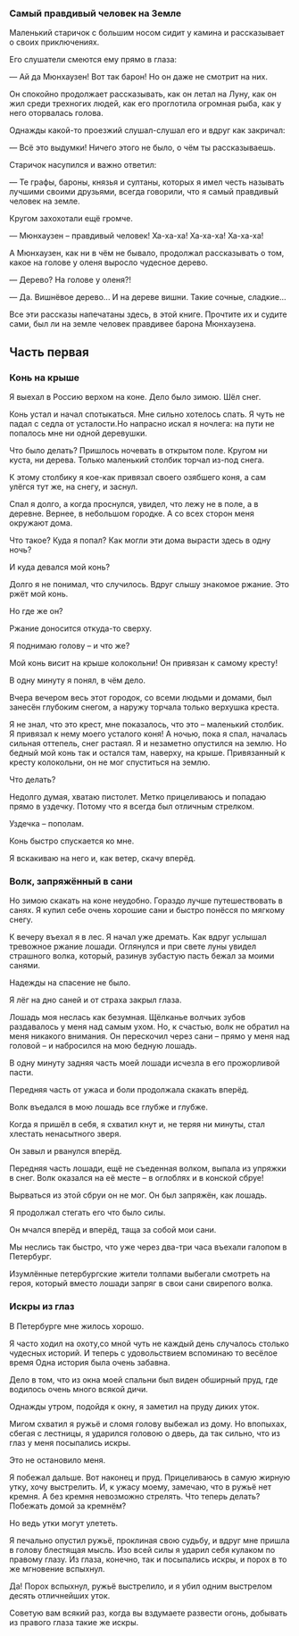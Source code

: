 ### Самый правдивый человек на Земле

Маленький старичок с большим носом сидит у камина и рассказывает о своих приключениях.

Его слушатели смеются ему прямо в глаза:

— Ай да Мюнхаузен!
Вот так барон!
Но он даже не смотрит на них.

Он спокойно продолжает рассказывать, как он летал на Луну, как он жил среди трехногих людей, как его проглотила огромная рыба, как у него оторвалась голова.

Однажды какой-то проезжий слушал-слушал его и вдруг как закричал:

— Всё это выдумки!
Ничего этого не было, о чём ты рассказываешь.

Старичок насупился и важно ответил:

— Те графы, бароны, князья и султаны, которых я имел честь называть лучшими своими друзьями, всегда говорили, что я самый правдивый человек на земле.

Кругом захохотали ещё громче.

— Мюнхаузен – правдивый человек!
Ха-ха-ха!
Ха-ха-ха!
Ха-ха-ха!

А Мюнхаузен, как ни в чём не бывало, продолжал рассказывать о том, какое на голове у оленя выросло чудесное дерево.

— Дерево?
На голове у оленя?!

— Да.
Вишнёвое дерево...
И на дереве вишни.
Такие сочные, сладкие…

Все эти рассказы напечатаны здесь, в этой книге.
Прочтите их и судите сами, был ли на земле человек правдивее барона Мюнхаузена.

## Часть первая

### Конь на крыше

Я выехал в Россию верхом на коне.
Дело было зимою.
Шёл снег.

Конь устал и начал спотыкаться.
Мне сильно хотелось спать.
Я чуть не падал с седла от усталости.Но напрасно искал я ночлега: на пути не попалось мне ни одной деревушки.

Что было делать?
Пришлось ночевать в открытом поле.
Кругом ни куста, ни дерева.
Только маленький столбик торчал из-под снега.

К этому столбику я кое-как привязал своего озябшего коня, а сам улёгся тут же, на снегу, и заснул.

Спал я долго, а когда проснулся, увидел, что лежу не в поле, а в деревне.
Вернее, в небольшом городке.
А со всех сторон меня окружают дома.

Что такое?
Куда я попал?
Как могли эти дома вырасти здесь в одну ночь?

И куда девался мой конь?

Долго я не понимал, что случилось.
Вдруг слышу знакомое ржание.
Это ржёт мой конь.

Но где же он?

Ржание доносится откуда-то сверху.

Я поднимаю голову – и что же?

Мой конь висит на крыше колокольни!
Он привязан к самому кресту!

В одну минуту я понял, в чём дело.

Вчера вечером весь этот городок, со всеми людьми и домами, был занесён глубоким снегом, а наружу торчала только верхушка креста.

Я не знал, что это крест, мне показалось, что это – маленький столбик.
Я привязал к нему моего усталого коня!
А ночью, пока я спал, началась сильная оттепель, снег растаял. 
Я и незаметно опустился на землю.
Но бедный мой конь так и остался там, наверху, на крыше.
Привязанный к кресту колокольни, он не мог спуститься на землю.

Что делать?

Недолго думая, хватаю пистолет. 
Метко прицеливаюсь и попадаю прямо в уздечку.
Потому что я всегда был отличным стрелком.

Уздечка – пополам.

Конь быстро спускается ко мне.

Я вскакиваю на него и, как ветер, скачу вперёд.

### Волк, запряжённый в сани

Но зимою скакать на коне неудобно. 
Гораздо лучше путешествовать в санях.
Я купил себе очень хорошие сани и быстро понёсся по мягкому снегу.

К вечеру въехал я в лес.
Я начал уже дремать. 
Как вдруг услышал тревожное ржание лошади.
Оглянулся и при свете луны увидел страшного волка, который, разинув зубастую пасть бежал за моими санями.

Надежды на спасение не было.

Я лёг на дно саней и от страха закрыл глаза.

Лошадь моя неслась как безумная.
Щёлканье волчьих зубов раздавалось у меня над самым ухом.
Но, к счастью, волк не обратил на меня никакого внимания.
Он перескочил через сани – прямо у меня над головой – и набросился на мою бедную лошадь.

В одну минуту задняя часть моей лошади исчезла в его прожорливой пасти.

Передняя часть от ужаса и боли продолжала скакать вперёд.

Волк въедался в мою лошадь все глубже и глубже.

Когда я пришёл в себя, я схватил кнут и, не теряя ни минуты, стал хлестать ненасытного зверя.

Он завыл и рванулся вперёд.

Передняя часть лошади, ещё не съеденная волком, выпала из упряжки в снег.
Волк оказался на её месте – в оглоблях и в конской сбруе!

Вырваться из этой сбруи он не мог.
Он был запряжён, как лошадь.

Я продолжал стегать его что было силы.

Он мчался вперёд и вперёд, таща за собой мои сани.

Мы неслись так быстро, что уже через два-три часа въехали галопом в Петербург.

Изумлённые петербургские жители толпами выбегали смотреть на героя, который вместо лошади запряг в свои сани свирепого волка.

### Искры из глаз

В Петербурге мне жилось хорошо.

Я часто ходил на охоту,со мной чуть не каждый день случалось столько чудесных историй.
И теперь с удовольствием вспоминаю то весёлое время
Одна история была очень забавна.

Дело в том, что из окна моей спальни был виден обширный пруд, где водилось очень много всякой дичи.

Однажды утром, подойдя к окну, я заметил на пруду диких уток.

Мигом схватил я ружьё и сломя голову выбежал из дому.
Но впопыхах, сбегая с лестницы, я ударился головою о дверь, да так сильно, что из глаз у меня посыпались искры.

Это не остановило меня.

Я побежал дальше.
Вот наконец и пруд.
Прицеливаюсь в самую жирную утку, хочу выстрелить. 
И, к ужасу моему, замечаю, что в ружьё нет кремня.
А без кремня невозможно стрелять.
Что теперь делать?
Побежать домой за кремнём?

Но ведь утки могут улететь.

Я печально опустил ружьё, проклиная свою судьбу, и вдруг мне пришла в голову блестящая мысль.
Изо всей силы я ударил себя кулаком по правому глазу.
Из глаза, конечно, так и посыпались искры, и порох в то же мгновение вспыхнул.

Да!
Порох вспыхнул, ружьё выстрелило, и я убил одним выстрелом десять отличнейших уток.

Советую вам всякий раз, когда вы вздумаете развести огонь, добывать из правого глаза такие же искры.

